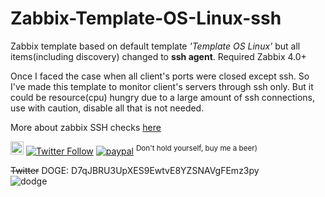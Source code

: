 # Zabbix-Template-OS-Linux-ssh

Zabbix template based on default template <i>'Template OS Linux'</i> but all items(including discovery) changed to <b>ssh agent</b>.
Required Zabbix 4.0+

Once I faced the case when all client's ports were closed except ssh. So I've made this template to monitor client's servers through ssh only.
But it could be resource(cpu) hungry due to a large amount of ssh connections, use with caution, disable all that is not needed.

More about zabbix SSH checks <a href="https://www.zabbix.com/documentation/4.0/manual/config/items/itemtypes/ssh_checks">here</a>

<a href="https://t.me/sshtobash"><img src="https://telegram.org/img/website_icon.svg" width="21"></a>
[![Twitter Follow](https://img.shields.io/twitter/follow/Vaniacer?style=social)](https://twitter.com/Vaniacer)
[![paypal](https://img.shields.io/badge/Donate-PayPal-green.svg)](https://paypal.me/sshto?locale.x=en_US) <sup>Don't hold yourself, buy me a beer)</sup>

~~Twitter~~ DOGE: D7qJBRU3UpXES9EwtvE8YZSNAVgFEmz3py</br>
![dodge](https://user-images.githubusercontent.com/18072680/229992296-f415eadb-645b-4229-81c7-e269485c635d.png)
